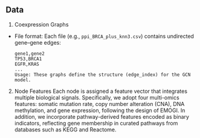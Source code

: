 ## Data

1. Coexpression Graphs
- File format: Each file (e.g., `ppi_BRCA_plus_knn3.csv`) contains undirected gene–gene edges:
  ```csv
  gene1,gene2
  TP53,BRCA1
  EGFR,KRAS
  ...
  Usage: These graphs define the structure (edge_index) for the GCN model.
2. Node Features
Each node is assigned a feature vector that integrates multiple biological signals. Specifically, we adopt four multi-omics features: somatic mutation rate, copy number alteration (CNA), DNA methylation, and gene expression, following the design of EMOGI. In addition, we incorporate pathway-derived features encoded as binary indicators, reflecting gene membership in curated pathways from databases such as KEGG and Reactome.
